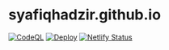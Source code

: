 # syafiqhadzir.github.io

[![CodeQL](https://github.com/SyafiqHadzir/syafiqhadzir.github.io/actions/workflows/codeql.yml/badge.svg?branch=main)](https://github.com/SyafiqHadzir/syafiqhadzir.github.io/actions/workflows/codeql.yml)
[![Deploy](https://github.com/SyafiqHadzir/syafiqhadzir.github.io/actions/workflows/nuxtjs.yml/badge.svg?branch=main)](https://github.com/SyafiqHadzir/syafiqhadzir.github.io/actions/workflows/nuxtjs.yml)
[![Netlify Status](https://api.netlify.com/api/v1/badges/e3976d82-c01b-495f-a8e7-6a3721794942/deploy-status)](https://app.netlify.com/sites/syafiqhadzir/deploys)
